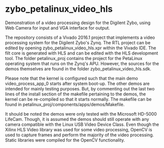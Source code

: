 # zybo_petalinux_video_hls
Demonstration of a video processing design for the Digilent Zybo, using Web Camera for input and VGA interface for output.

The repository consists of a Vivado 2016.1 project that implements a video processing system for the Digilent Zybo's Zynq. The RTL project can be edited by opening zybo_petalinux_video_hls.xpr within the Vivado IDE. The filt core is generated with HLS and can be edited with the HLS development tool. The folder petalinux_proj contains the project for the PetaLinux operating system that runs on the Zynq's APU. However, the sources for the demos themselves are found in the folder zybo_petalinux_video_hls.sdk.

Please note that the kernel is configured such that the main demo video_process_app_0 starts after system boot-up. The other demos are intended for mainly testing purposes. But, by commenting out the last two lines of the install section of the makefile pertaining to the demos, the kernel can be re-compiled so that it starts normally. The makefile can be found in petalinux_proj/components/apps/demos/Makefile.

It should be noted the demos were only tested with the Microsoft HD-5000 LifeCam. Though, it is assumed the demos should still operate with any camera compatible with the Linux USB Video Device Class. Even though the Xilinx HLS Video library was used for some video processing, OpenCV is used to capture frames and perform the majority of the video processing. Static libraries were compiled for the OpenCV functionality.

